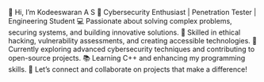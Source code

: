 👋 Hi, I’m Kodeeswaran A S
🚀 Cybersecurity Enthusiast | Penetration Tester | Engineering Student
💻 Passionate about solving complex problems, securing systems, and building innovative solutions.
🔐 Skilled in ethical hacking, vulnerability assessments, and creating accessible technologies.
🌟 Currently exploring advanced cybersecurity techniques and contributing to open-source projects.
📚 Learning C++ and enhancing my programming skills.
🎯 Let’s connect and collaborate on projects that make a difference!
